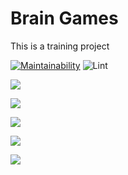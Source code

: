 # Brain Games
This is a training project 

[![Maintainability](https://api.codeclimate.com/v1/badges/a99a88d28ad37a79dbf6/maintainability)](https://codeclimate.com/github/codeclimate/codeclimate/maintainability) ![Lint](https://github.com/M9lTHblu/frontend-project-lvl1/workflows/Lint/badge.svg?branch=master&event=push)

<a href="https://asciinema.org/a/7fJBVyHUxJwVE8xzGkl81uQxV" target="_blank"><img src="https://asciinema.org/a/7fJBVyHUxJwVE8xzGkl81uQxV.svg" /></a>

<a href="https://asciinema.org/a/OzU3uA66kfWnCvkuyD1iCBBJT" target="_blank"><img src="https://asciinema.org/a/OzU3uA66kfWnCvkuyD1iCBBJT.svg" /></a>

<a href="https://asciinema.org/a/XtkHdf9k7Lh7ICOkmvClUk3PZ" target="_blank"><img src="https://asciinema.org/a/XtkHdf9k7Lh7ICOkmvClUk3PZ.svg" /></a>

<a href="https://asciinema.org/a/ircP7zOw0SveHjIwPsXigz1jH" target="_blank"><img src="https://asciinema.org/a/ircP7zOw0SveHjIwPsXigz1jH.svg" /></a>


<a href="https://asciinema.org/a/H1f4HVeD0fFxCWW14iQKTPwBe" target="_blank"><img src="https://asciinema.org/a/H1f4HVeD0fFxCWW14iQKTPwBe.svg" /></a>
